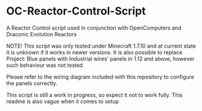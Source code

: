 # OC-Reactor-Control-Script
A Reactor Control script used in conjunction with OpenComputers and Draconic Evolution Reactors

NOTE! This script was only tested under Minecraft 1.7.10 and at current state it is unknown if it works in newer versions.
It is also possible to replace Project: Blue panels with Industrial wires' panels in 1.12 and above, however such behaviour was not tested

Please refer to the wiring diagram included with this repository to configure the panels correctly.

This script is still a work in progress, so expect it not to work fully. This readme is also vague when it comes to setup
